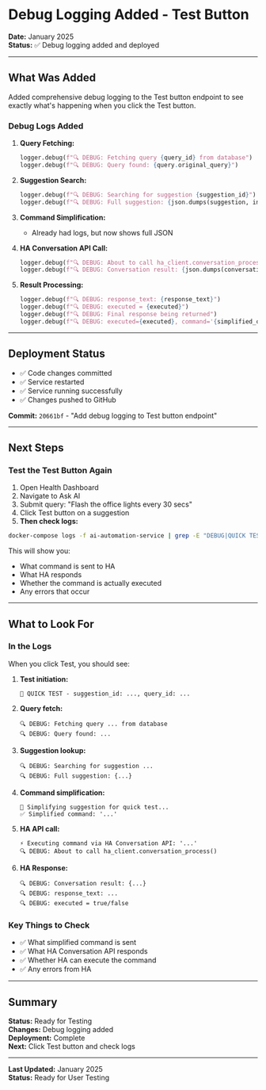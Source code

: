 # Debug Logging Added - Test Button

**Date:** January 2025  
**Status:** ✅ Debug logging added and deployed

---

## What Was Added

Added comprehensive debug logging to the Test button endpoint to see exactly what's happening when you click the Test button.

### Debug Logs Added

1. **Query Fetching:**
   ```python
   logger.debug(f"🔍 DEBUG: Fetching query {query_id} from database")
   logger.debug(f"🔍 DEBUG: Query found: {query.original_query}")
   ```

2. **Suggestion Search:**
   ```python
   logger.debug(f"🔍 DEBUG: Searching for suggestion {suggestion_id}")
   logger.debug(f"🔍 DEBUG: Full suggestion: {json.dumps(suggestion, indent=2)}")
   ```

3. **Command Simplification:**
   - Already had logs, but now shows full JSON

4. **HA Conversation API Call:**
   ```python
   logger.debug(f"🔍 DEBUG: About to call ha_client.conversation_process()")
   logger.debug(f"🔍 DEBUG: Conversation result: {json.dumps(conversation_result, indent=2)}")
   ```

5. **Result Processing:**
   ```python
   logger.debug(f"🔍 DEBUG: response_text: {response_text}")
   logger.debug(f"🔍 DEBUG: executed = {executed}")
   logger.debug(f"🔍 DEBUG: Final response being returned")
   logger.debug(f"🔍 DEBUG: executed={executed}, command='{simplified_command}', response='{response_text[:200]}'")
   ```

---

## Deployment Status

- ✅ Code changes committed
- ✅ Service restarted
- ✅ Service running successfully
- ✅ Changes pushed to GitHub

**Commit:** `20661bf` - "Add debug logging to Test button endpoint"

---

## Next Steps

### Test the Test Button Again

1. Open Health Dashboard
2. Navigate to Ask AI
3. Submit query: "Flash the office lights every 30 secs"
4. Click Test button on a suggestion
5. **Then check logs:**

```bash
docker-compose logs -f ai-automation-service | grep -E "DEBUG|QUICK TEST|command|conversation"
```

This will show you:
- What command is sent to HA
- What HA responds
- Whether the command is actually executed
- Any errors that occur

---

## What to Look For

### In the Logs

When you click Test, you should see:

1. **Test initiation:**
   ```
   🧪 QUICK TEST - suggestion_id: ..., query_id: ...
   ```

2. **Query fetch:**
   ```
   🔍 DEBUG: Fetching query ... from database
   🔍 DEBUG: Query found: ...
   ```

3. **Suggestion lookup:**
   ```
   🔍 DEBUG: Searching for suggestion ...
   🔍 DEBUG: Full suggestion: {...}
   ```

4. **Command simplification:**
   ```
   🔧 Simplifying suggestion for quick test...
   ✅ Simplified command: '...'
   ```

5. **HA API call:**
   ```
   ⚡ Executing command via HA Conversation API: '...'
   🔍 DEBUG: About to call ha_client.conversation_process()
   ```

6. **HA Response:**
   ```
   🔍 DEBUG: Conversation result: {...}
   🔍 DEBUG: response_text: ...
   🔍 DEBUG: executed = true/false
   ```

### Key Things to Check

- ✅ What simplified command is sent
- ✅ What HA Conversation API responds
- ✅ Whether HA can execute the command
- ✅ Any errors from HA

---

## Summary

**Status:** Ready for Testing  
**Changes:** Debug logging added  
**Deployment:** Complete  
**Next:** Click Test button and check logs

---

**Last Updated:** January 2025  
**Status:** Ready for User Testing

